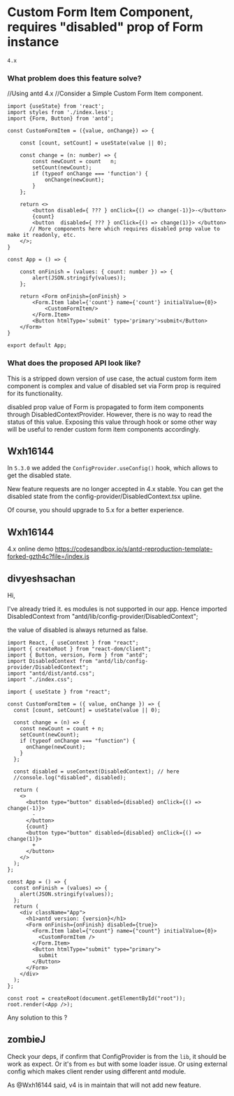 # Custom Form Item Component, requires "disabled" prop of Form instance

`4.x`

### What problem does this feature solve?

//Using antd 4.x
//Consider a Simple Custom Form Item component.

```
import {useState} from 'react';
import styles from './index.less';
import {Form, Button} from 'antd';

const CustomFormItem = ({value, onChange}) => {

    const [count, setCount] = useState(value || 0);

    const change = (n: number) => {
        const newCount = count   n;
        setCount(newCount);
        if (typeof onChange === 'function') {
            onChange(newCount);
        }
    };

    return <>
        <button disabled={ ??? } onClick={() => change(-1)}>-</button>
        {count}
        <button  disabled={ ??? } onClick={() => change(1)}> </button>
       // More components here which requires disabled prop value to make it readonly, etc.
    </>;
}

const App = () => {

    const onFinish = (values: { count: number }) => {
        alert(JSON.stringify(values));
    };

    return <Form onFinish={onFinish} >
        <Form.Item label={'count'} name={'count'} initialValue={0}>
            <CustomFormItem/>
        </Form.Item>
        <Button htmlType='submit' type='primary'>submit</Button>
    </Form>
}

export default App;
```

### What does the proposed API look like?

This is a stripped down version of use case, the actual custom form item component is complex and value of disabled set via Form prop is required for its functionality.

disabled prop value of Form is propagated to form item components through DisabledContextProvider.
However, there is no way to read the status of this value.
Exposing this value through hook or some other way will be useful to render custom form item components accordingly.

<!-- generated by ant-design-issue-helper. DO NOT REMOVE -->

## Wxh16144

In `5.3.0` we added the `ConfigProvider.useConfig()` hook, which allows to get the disabled state.

New feature requests are no longer accepted in 4.x stable. You can get the disabled state from the config-provider/DisabledContext.tsx upline.

Of course, you should upgrade to 5.x for a better experience.

## Wxh16144

4.x online demo https://codesandbox.io/s/antd-reproduction-template-forked-gzth4c?file=/index.js

## divyeshsachan

Hi,

I've already tried it.
es modules is not supported in our app.
Hence imported DisabledContext from "antd/lib/config-provider/DisabledContext";

the value of disabled is always returned as false.

```
import React, { useContext } from "react";
import { createRoot } from "react-dom/client";
import { Button, version, Form } from "antd";
import DisabledContext from "antd/lib/config-provider/DisabledContext";
import "antd/dist/antd.css";
import "./index.css";

import { useState } from "react";

const CustomFormItem = ({ value, onChange }) => {
  const [count, setCount] = useState(value || 0);

  const change = (n) => {
    const newCount = count + n;
    setCount(newCount);
    if (typeof onChange === "function") {
      onChange(newCount);
    }
  };

  const disabled = useContext(DisabledContext); // here
  //console.log("disabled", disabled);

  return (
    <>
      <button type="button" disabled={disabled} onClick={() => change(-1)}>
        -
      </button>
      {count}
      <button type="button" disabled={disabled} onClick={() => change(1)}>
        +
      </button>
    </>
  );
};

const App = () => {
  const onFinish = (values) => {
    alert(JSON.stringify(values));
  };
  return (
    <div className="App">
      <h1>antd version: {version}</h1>
      <Form onFinish={onFinish} disabled={true}>
        <Form.Item label={"count"} name={"count"} initialValue={0}>
          <CustomFormItem />
        </Form.Item>
        <Button htmlType="submit" type="primary">
          submit
        </Button>
      </Form>
    </div>
  );
};

const root = createRoot(document.getElementById("root"));
root.render(<App />);
```

Any solution to this ?

## zombieJ

Check your deps, if confirm that ConfigProvider is from the `lib`, it should be work as expect. Or it's from `es` but with some loader issue. Or using external config which makes client render using different antd module.

As @Wxh16144 said, v4 is in maintain that will not add new feature.
